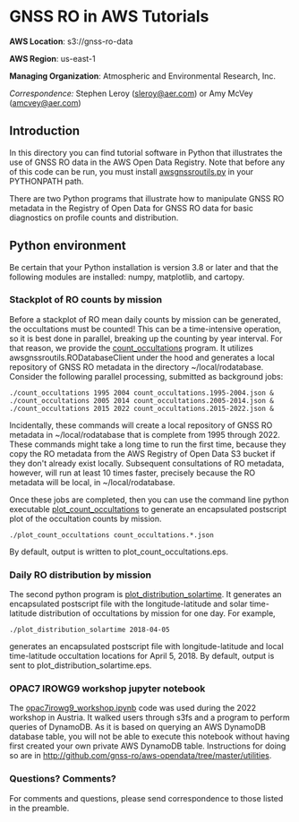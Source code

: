 GNSS RO in AWS Tutorials
============================================

**AWS Location**: s3://gnss-ro-data

**AWS Region**: us-east-1  

**Managing Organization**: Atmospheric and Environmental Research, Inc.

*Correspondence:* Stephen Leroy (sleroy@aer.com) or Amy McVey (amcvey@aer.com)


## Introduction

In this directory you can find tutorial software in Python that illustrates
the use of GNSS RO data in the AWS Open Data Registry. Note that before any
of this code can be run, you must install
[awsgnssroutils.py](https://raw.githubusercontent.com/gnss-ro/aws-opendata/master/utilities/awsgnssroutils.py)
in your PYTHONPATH path.

There are two Python programs that illustrate how to manipulate GNSS RO
metadata in the Registry of Open Data for
GNSS RO data for basic diagnostics on profile counts and distribution.

## Python environment

Be certain that your Python installation is version 3.8 or later
and that the following modules are installed: numpy,
matplotlib, and cartopy.

### Stackplot of RO counts by mission

Before a stackplot of RO mean daily counts by mission can be generated, the
occultations must be counted! This can be a time-intensive operation, so it is
best done in parallel, breaking up the counting by year interval. For that reason,
we provide the [count_occultations](https://raw.githubusercontent.com/gnss-ro/aws-opendata/master/tutorials/count_occultations)
program. It utilizes awsgnssroutils.RODatabaseClient under the hood and generates
a local repository of GNSS RO metadata in the directory ~/local/rodatabase.
Consider the following parallel processing, submitted as background jobs:
```
./count_occultations 1995 2004 count_occultations.1995-2004.json &
./count_occultations 2005 2014 count_occultations.2005-2014.json &
./count_occultations 2015 2022 count_occultations.2015-2022.json &
```
Incidentally, these commands will create a local repository of GNSS RO
metadata in ~/local/rodatabase that is complete from 1995 through 2022. These
commands might take a long time to run the first time, because they copy the RO
metadata from the AWS Registry of Open Data S3 bucket if they don't already exist
locally. Subsequent consultations of RO metadata, however, will run at least 10
times faster, precisely because the RO metadata will be local, in ~/local/rodatabase.

Once these jobs are completed, then you can use the command line
python executable
[plot_count_occultations](https://raw.githubusercontent.com/gnss-ro/aws-opendata/master/tutorials/plot_count_occultations)
to generate an encapsulated postscript plot of the occultation counts by mission.
```
./plot_count_occultations count_occultations.*.json
```
By default, output is written to plot_count_occultations.eps.

### Daily RO distribution by mission

The second python program is
[plot_distribution_solartime](https://raw.githubusercontent.com/gnss-ro/aws-opendata/master/tutorials/plot_distribution_solartime).
It generates an encapsulated postscript file with the longitude-latitude and
solar time-latitude distribution of occultations by mission for one day. For example,
```
./plot_distribution_solartime 2018-04-05
```
generates an encapsulated postscript file with longitude-latitude and local time-latitude
occultation locations for April 5, 2018. By default, output is sent to plot_distribution_solartime.eps.

### OPAC7 IROWG9 workshop jupyter notebook

The [opac7irowg9_workshop.ipynb](https://raw.githubusercontent.com/gnss-ro/aws-opendata/master/tutorials/opac7irowg9_workshop.ipynb) 
code was used during the 2022 workshop in Austria. It walked users through s3fs and a
program to perform queries of DynamoDB.
As it is based on querying an AWS DynamoDB database table, you will not be able to execute
this notebook without having first created your own private AWS DynamoDB table. Instructions for
doing so are in http://github.com/gnss-ro/aws-opendata/tree/master/utilities.

### Questions? Comments?

For comments and questions, please send correspondence to those listed
in the preamble.

